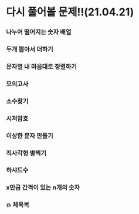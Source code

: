 # 다시 풀어볼 문제!!(21.04.21)

### 나누어 떨어지는 숫자 배열

### 두개 뽑아서 더하기

### 문자열 내 마음대로 정렬하기

### 모의고사

### 소수찾기

### 시저암호

### 이상한 문자 만들기

### 직사각형 별찍기

### 하샤드수

### x만큼 간격이 있는 n개의 숫자

### 💥 체육복

